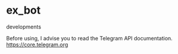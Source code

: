 # ex_bot
developments

Before using, I advise you to read the Telegram API documentation.
https://core.telegram.org
